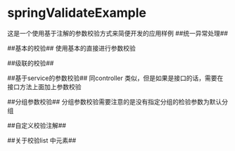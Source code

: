 # springValidateExample
这是一个使用基于注解的参数校验方式来简便开发的应用样例
##统一异常处理##

##基本的校验##
使用基本的直接进行参数校验

##级联的校验##

##基于service的参数校验##
同controller 类似，但是如果是接口的话，需要在接口方法上面加上参数校验

##分组参数校验##
分组参数校验需要注意的是没有指定分组的检验参数为默认分组

##自定义校验注解##

##关于校验list 中元素##
